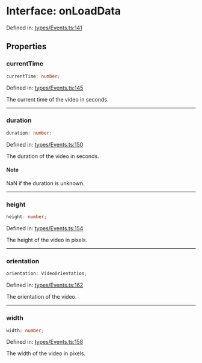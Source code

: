 # Interface: onLoadData

Defined in: [types/Events.ts:141](https://github.com/TheWidlarzGroup/react-native-video/blob/af801fa4d9043aca201183cd46f4c2b7b6814b4d/packages/react-native-video/src/core/types/Events.ts#L141)

## Properties

### currentTime

```ts
currentTime: number;
```

Defined in: [types/Events.ts:145](https://github.com/TheWidlarzGroup/react-native-video/blob/af801fa4d9043aca201183cd46f4c2b7b6814b4d/packages/react-native-video/src/core/types/Events.ts#L145)

The current time of the video in seconds.

***

### duration

```ts
duration: number;
```

Defined in: [types/Events.ts:150](https://github.com/TheWidlarzGroup/react-native-video/blob/af801fa4d9043aca201183cd46f4c2b7b6814b4d/packages/react-native-video/src/core/types/Events.ts#L150)

The duration of the video in seconds.

#### Note

NaN if the duration is unknown.

***

### height

```ts
height: number;
```

Defined in: [types/Events.ts:154](https://github.com/TheWidlarzGroup/react-native-video/blob/af801fa4d9043aca201183cd46f4c2b7b6814b4d/packages/react-native-video/src/core/types/Events.ts#L154)

The height of the video in pixels.

***

### orientation

```ts
orientation: VideoOrientation;
```

Defined in: [types/Events.ts:162](https://github.com/TheWidlarzGroup/react-native-video/blob/af801fa4d9043aca201183cd46f4c2b7b6814b4d/packages/react-native-video/src/core/types/Events.ts#L162)

The orientation of the video.

***

### width

```ts
width: number;
```

Defined in: [types/Events.ts:158](https://github.com/TheWidlarzGroup/react-native-video/blob/af801fa4d9043aca201183cd46f4c2b7b6814b4d/packages/react-native-video/src/core/types/Events.ts#L158)

The width of the video in pixels.
